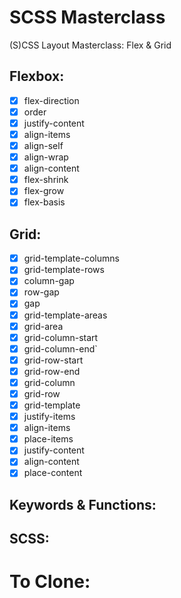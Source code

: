 # SCSS Masterclass

(S)CSS Layout Masterclass: Flex & Grid

## Flexbox:

-   [x] flex-direction
-   [x] order
-   [x] justify-content
-   [x] align-items
-   [x] align-self
-   [x] align-wrap
-   [x] align-content
-   [x] flex-shrink
-   [x] flex-grow
-   [x] flex-basis

## Grid:

-   [x] grid-template-columns
-   [x] grid-template-rows
-   [x] column-gap
-   [x] row-gap
-   [x] gap
-   [x] grid-template-areas
-   [x] grid-area
-   [x] grid-column-start
-   [x] grid-column-end`
-   [x] grid-row-start
-   [x] grid-row-end
-   [x] grid-column
-   [x] grid-row
-   [x] grid-template
-   [x] justify-items
-   [x] align-items
-   [x] place-items
-   [x] justify-content
-   [x] align-content
-   [x] place-content

## Keywords & Functions:

## SCSS:

# To Clone:
